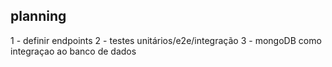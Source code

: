 ## planning

1 - definir endpoints
2 - testes unitários/e2e/integração
3 - mongoDB como integraçao ao banco de dados
